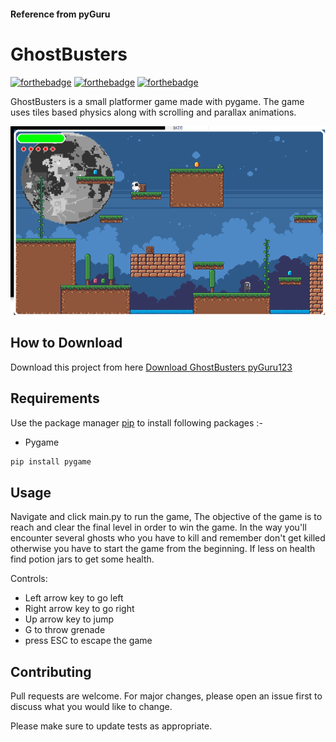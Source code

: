 #### Reference from pyGuru

# GhostBusters

[![forthebadge](https://forthebadge.com/images/badges/built-with-love.svg)](https://forthebadge.com)
[![forthebadge](https://forthebadge.com/images/badges/built-with-swag.svg)](https://forthebadge.com)
[![forthebadge](https://forthebadge.com/images/badges/made-with-python.svg)](https://forthebadge.com)

GhostBusters is a small platformer game made with pygame. The game uses tiles based physics along with scrolling and parallax animations.

![Alt text](app.png?raw=true "GhostBusters")

## How to Download

Download this project from here [Download GhostBusters pyGuru123](https://downgit.github.io/#/home?url=https://github.com/pyGuru123/Python-Games/tree/master/GhostBusters)

## Requirements

Use the package manager [pip](https://pip.pypa.io/en/stable/) to install following packages :-
* Pygame

```bash
pip install pygame
```

## Usage

Navigate and click main.py to run the game, The objective of the game is to reach and clear the final level in order to win the game. In the way you'll encounter several ghosts who you have to kill and remember don't get killed otherwise you have to start the game from the beginning. If less on health find potion jars to get some health.

Controls:
* Left arrow key to go left
* Right arrow key to go right
* Up arrow key to jump
* G to throw grenade
* press ESC to escape the game

## Contributing

Pull requests are welcome. For major changes, please open an issue first to discuss what you would like to change.

Please make sure to update tests as appropriate.
